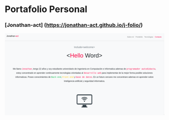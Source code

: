 # Portafolio Personal

### [Jonathan-act] (https://jonathan-act.github.io/j-folio/)

![](imagenes/preview.png)


